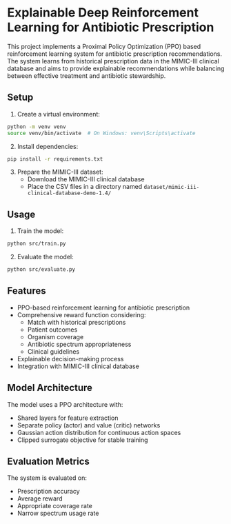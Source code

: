 # Explainable Deep Reinforcement Learning for Antibiotic Prescription

This project implements a Proximal Policy Optimization (PPO) based reinforcement learning system for antibiotic prescription recommendations. The system learns from historical prescription data in the MIMIC-III clinical database and aims to provide explainable recommendations while balancing between effective treatment and antibiotic stewardship.

## Setup

1. Create a virtual environment:
```bash
python -m venv venv
source venv/bin/activate  # On Windows: venv\Scripts\activate
```

2. Install dependencies:
```bash
pip install -r requirements.txt
```

3. Prepare the MIMIC-III dataset:
   - Download the MIMIC-III clinical database
   - Place the CSV files in a directory named `dataset/mimic-iii-clinical-database-demo-1.4/`

## Usage

1. Train the model:
```bash
python src/train.py
```

2. Evaluate the model:
```bash
python src/evaluate.py
```

## Features

- PPO-based reinforcement learning for antibiotic prescription
- Comprehensive reward function considering:
  - Match with historical prescriptions
  - Patient outcomes
  - Organism coverage
  - Antibiotic spectrum appropriateness
  - Clinical guidelines
- Explainable decision-making process
- Integration with MIMIC-III clinical database

## Model Architecture

The model uses a PPO architecture with:
- Shared layers for feature extraction
- Separate policy (actor) and value (critic) networks
- Gaussian action distribution for continuous action spaces
- Clipped surrogate objective for stable training

## Evaluation Metrics

The system is evaluated on:
- Prescription accuracy
- Average reward
- Appropriate coverage rate
- Narrow spectrum usage rate